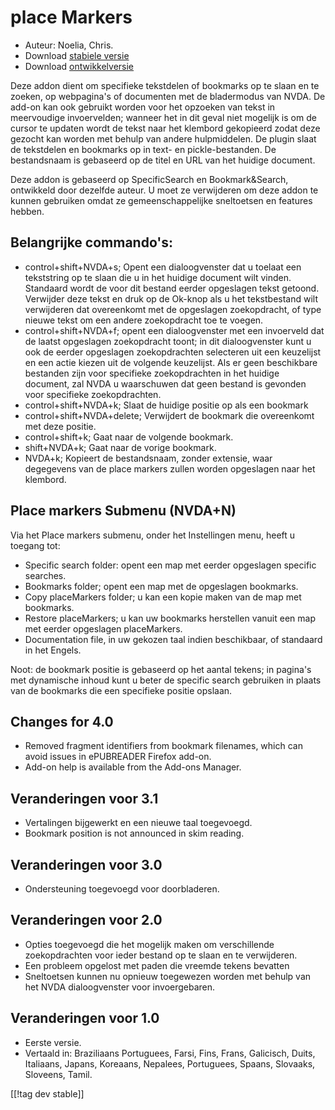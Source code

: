 # place Markers #

* Auteur: Noelia, Chris.
* Download [stabiele versie][1]
* Download [ontwikkelversie][2]

Deze addon dient om specifieke tekstdelen of bookmarks op te slaan en te
zoeken, op webpagina's of documenten met de bladermodus van NVDA. De add-on
kan ook gebruikt worden voor het opzoeken van tekst in meervoudige
invoervelden; wanneer het in dit geval niet mogelijk is om de cursor te
updaten wordt de tekst naar het klembord gekopieerd zodat deze gezocht kan
worden met behulp van andere hulpmiddelen. De plugin slaat de tekstdelen en
bookmarks op in text- en pickle-bestanden. De bestandsnaam is gebaseerd op
de titel en URL van het huidige document.

Deze addon is gebaseerd op SpecificSearch en Bookmark&Search, ontwikkeld
door dezelfde auteur. U moet ze verwijderen om deze addon te kunnen
gebruiken omdat ze gemeenschappelijke sneltoetsen en features hebben.

## Belangrijke commando's: ##

*	control+shift+NVDA+s; Opent een dialoogvenster dat u toelaat een tekststring op te slaan die u in het huidige document wilt vinden. Standaard wordt de voor dit bestand eerder opgeslagen tekst getoond. Verwijder deze tekst en druk op de Ok-knop als u het tekstbestand wilt verwijderen dat overeenkomt met de opgeslagen zoekopdracht, of type nieuwe tekst om een andere zoekopdracht toe te voegen.
*	control+shift+NVDA+f; opent een dialoogvenster met een invoerveld dat de laatst opgeslagen zoekopdracht toont; in dit dialoogvenster kunt u ook de eerder opgeslagen zoekopdrachten selecteren uit een keuzelijst en een actie kiezen uit de volgende keuzelijst. Als er geen beschikbare bestanden zijn voor specifieke zoekopdrachten in het huidige document, zal NVDA u waarschuwen dat geen bestand is gevonden voor specifieke zoekopdrachten.
*	control+shift+NVDA+k; Slaat de huidige positie op als een bookmark
*	control+shift+NVDA+delete; Verwijdert de bookmark die overeenkomt met deze positie.
*	control+shift+k; Gaat naar de volgende bookmark.
*	shift+NVDA+k; Gaat naar de vorige bookmark.
*	NVDA+k; Kopieert de bestandsnaam, zonder extensie, waar degegevens van de place markers zullen worden opgeslagen naar het klembord.

## Place markers Submenu (NVDA+N) ##


Via het Place markers submenu, onder het Instellingen menu, heeft u toegang
tot:

*	Specific search folder: opent een map met eerder opgeslagen specific
  searches.
*	Bookmarks folder; opent een map met de opgeslagen bookmarks.
*	Copy placeMarkers folder; u kan een kopie maken van de map met bookmarks.
*	Restore placeMarkers; u kan uw bookmarks herstellen vanuit een map met
  eerder opgeslagen placeMarkers.
*	Documentation file, in uw gekozen taal indien beschikbaar, of standaard in
  het Engels.

Noot: de bookmark positie is gebaseerd op het aantal tekens; in pagina's met
dynamische inhoud kunt u beter de specific search gebruiken in plaats van de
bookmarks die een specifieke positie opslaan.

## Changes for 4.0 ##
* Removed fragment identifiers from bookmark filenames, which can avoid
  issues in ePUBREADER Firefox add-on.
* Add-on help is available from the Add-ons Manager.

## Veranderingen voor 3.1 ##
* Vertalingen bijgewerkt en een nieuwe taal toegevoegd.
* Bookmark position is not announced in skim reading.

## Veranderingen voor 3.0 ##
* Ondersteuning toegevoegd voor doorbladeren.

## Veranderingen voor 2.0 ##
* Opties toegevoegd die het mogelijk maken om verschillende zoekopdrachten
  voor ieder bestand op te slaan en te verwijderen.
* Een probleem opgelost met paden die vreemde tekens bevatten
* Sneltoetsen kunnen nu opnieuw toegewezen worden met behulp van het NVDA
  dialoogvenster voor invoergebaren.


## Veranderingen voor 1.0 ##
* Eerste versie.
* Vertaald in: Braziliaans Portuguees, Farsi, Fins, Frans, Galicisch, Duits,
  Italiaans, Japans, Koreaans, Nepalees, Portuguees, Spaans, Slovaaks,
  Sloveens, Tamil.

[[!tag dev stable]]

[1]: http://addons.nvda-project.org/files/get.php?file=pm

[2]: http://addons.nvda-project.org/files/get.php?file=pm-dev
